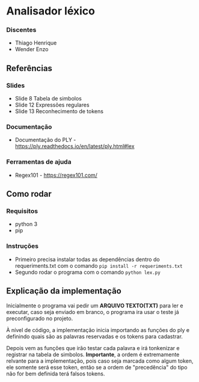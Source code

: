 # Analisador léxico
### Discentes
* Thiago Henrique 
* Wender Enzo

## Referências
### Slides
* Slide 8 Tabela de simbolos
* Slide 12 Expressões regulares
* Slide 13 Reconhecimento de tokens
### Documentação
* Documentação do PLY - https://ply.readthedocs.io/en/latest/ply.html#lex
### Ferramentas de ajuda
* Regex101 - https://regex101.com/
## Como rodar
### Requisitos
* python 3
* pip
### Instruções
* Primeiro precisa instalar todas as dependências dentro do requeriments.txt com o comando ```pip install -r requeriments.txt ```
* Segundo rodar o programa com o comando ```python lex.py```
## Explicação da implementação
Inicialmente o programa vai pedir um **ARQUIVO TEXTO(TXT)** para ler e executar, caso seja enviado em branco, o programa ira usar o teste já preconfigurado no projeto.

À nível de código, a implementação inicia importando as funções do ply e definindo quais são as palavras reservadas e os tokens para cadastrar.

Depois vem as funções que irão testar cada palavra e irá tonkenizar e registrar na tabela de simbolos. **Importante**, a ordem é extremamente relvante para a implementação, pois caso seja marcada como algum token, ele somente será esse token, então se a ordem de "precedência" do tipo não for bem definida terá falsos tokens.